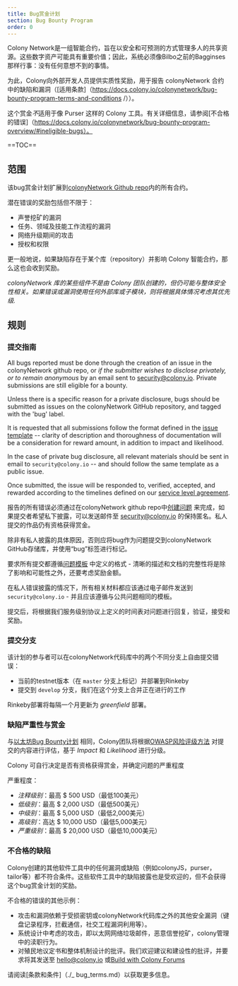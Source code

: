```yaml
---
title: Bug赏金计划
section: Bug Bounty Program
order: 0
---
```


Colony Network是一组智能合约，旨在以安全和可预测的方式管理多人的共享资源。这些数字资产可能具有重要价值；因此，系统必须像Bilbo之前的Bagginses那样行事：没有任何意想不到的事情。

为此，Colony向外部开发人员提供实质性奖励，用于报告 colonyNetwork 合约中的缺陷和漏洞（[适用条款]（https://docs.colony.io/colonynetwork/bug-bounty-program-terms-and-conditions /））。

这个赏金*不*适用于像 Purser 这样的 Colony 工具。有关详细信息，请参阅[不合格的错误]（https://docs.colony.io/colonynetwork/bug-bounty-program-overview/#ineligible-bugs）。

==TOC==

## 范围

该bug赏金计划扩展到[colonyNetwork Github repo](https://github.com/JoinColony/colonyNetwork)内的所有合约。

潜在错误的奖励包括但不限于：
* 声誉挖矿的漏洞
* 任务、领域及技能工作流程的漏洞
* 网络升级期间的攻击
* 授权和权限

更一般地说，如果缺陷存在于某个库（repository）并影响 Colony 智能合约，那么这也会收到奖励。

_colonyNetwork 库的某些组件不是由 Colony 团队创建的，但仍可能与整体安全性相关。如果错误或漏洞使用任何外部库或子模块，则将根据具体情况考虑其优先级._

## 规则

### 提交指南

All bugs reported must be done through the creation of an issue in the colonyNetwork github repo, or _if the submitter wishes to disclose privately, or to remain anonymous_ by an email sent to security@colony.io. Private submissions are still eligible for a bounty.

Unless there is a specific reason for a private disclosure, bugs should be submitted as issues on the colonyNetwork GitHub repository, and tagged with the 'bug' label.

It is requested that all submissions follow the format defined in the [issue template](https://github.com/JoinColony/colonyNetwork/blob/develop/docs/ISSUE_TEMPLATE.md) -- clarity of description and thoroughness of documentation will be a consideration for reward amount, in addition to impact and likelihood.

In the case of private bug disclosure, all relevant materials should be sent in email to `security@colony.io` -- and should follow the same template as a public issue.

Once submitted, the issue will be responded to, verified, accepted, and rewarded according to the timelines defined on our [service level agreement](link).

报告的所有错误必须通过在colonyNetwork github repo中[创建问题](https://github.com/JoinColony/colonyNetwork/issues/new) 来完成，如果提交者希望私下披露，可以发送邮件至 security@colony.io 的保持匿名。私人提交的作品仍有资格获得赏金。

除非有私人披露的具体原因，否则应将bug作为问题提交到colonyNetwork GitHub存储库，并使用“bug”标签进行标记。

要求所有提交都遵循[问题模板](https://github.com/JoinColony/colonyNetwork/blob/develop/docs/ISSUE_TEMPLATE.md) 中定义的格式 - 清晰的描述和文档的完整性将是除了影响和可能性之外，还要考虑奖励金额。

在私人错误披露的情况下，所有相关材料都应该通过电子邮件发送到 `security@colony.io`  - 并且应该遵循与公共问题相同的模板。

提交后，将根据我们服务级别协议上定义的时间表对问题进行回复，验证，接受和奖励。


### 提交分支

该计划的参与者可以在colonyNetwork代码库中的两个不同分支上自由提交错误：
* 当前的testnet版本（在 `master` 分支上标记）并部署到Rinkeby
* 提交到 `develop` 分支，我们在这个分支上合并正在进行的工作

Rinkeby部署将每隔一个月更新为 _greenfield_ 部署。

### 缺陷严重性与赏金

与[以太坊Bug Bounty计划](https://bounty.ethereum.org/) 相同，Colony团队将根据[OWASP风险评级方法](https://www.owasp.org/index.php/OWASP_Risk_Rating_Methodology) 对提交的内容进行评估，基于 _Impact_ 和 _Likelihood_ 进行分级。

Colony 可自行决定是否有资格获得赏金，并确定问题的严重程度

严重程度：

* *注释级别*：最高 $ 500 USD（最低100美元）
* *低级别*：最高 $ 2,000 USD（最低500美元）
* *中级别*：最高 $ 5,000 USD（最低2,000美元）
* *高级别*：高达 $ 10,000 USD（最低5,000美元）
* *严重级别*：最高 $ 20,000 USD（最低10,000美元）

### 不合格的缺陷

Colony创建的其他软件工具中的任何漏洞或缺陷（例如colonyJS，purser，tailor等）都不符合条件。这些软件工具中的缺陷披露也是受欢迎的，但不会获得这个bug赏金计划的奖励。

不合格的错误的其他示例：
* 攻击和漏洞依赖于受损密钥或colonyNetwork代码库之外的其他安全漏洞（键盘记录程序，拦截通信，社交工程漏洞利用等）。
* 系统设计中考虑的攻击，即以太网网络垃圾邮件，恶意信誉挖矿，colony管理中的渎职行为。
* 对殖民地议定书和整体机制设计的批评。我们欢迎建议和建设性的批评，并要求将其发送至 hello@colony.io 或[Build with Colony Forums](https://build.colony.io/)

请阅读[条款和条件]（./_ bug_terms.md）以获取更多信息。
